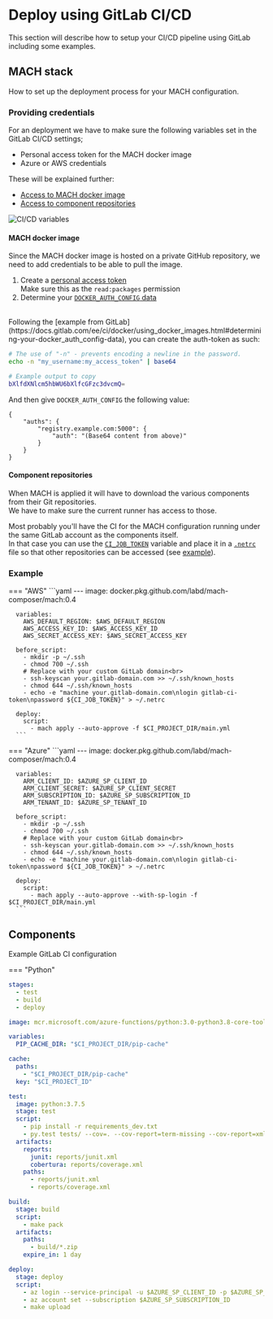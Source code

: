 # Deploy using GitLab CI/CD

This section will describe how to setup your CI/CD pipeline using GitLab including some examples.

## MACH stack

How to set up the deployment process for your MACH configuration.

### Providing credentials

For an deployment we have to make sure the following variables set in the GitLab CI/CD settings;

- Personal access token for the MACH docker image
- Azure or AWS credentials

These will be explained further:

- [Access to MACH docker image](#mach-docker-image)
- [Access to component repositories](#component-repositories)
  
![CI/CD variables](../../_img/deployment/gitlab/variables.png)

#### MACH docker image

Since the MACH docker image is hosted on a private GitHub repository, we need to add credentials to be able to pull the image.

1. Create a [personal access token](https://docs.github.com/en/free-pro-team@latest/github/authenticating-to-github/creating-a-personal-access-token)<br>
   Make sure this as the `read:packages` permission
2. Determine your [`DOCKER_AUTH_CONFIG` data](https://docs.gitlab.com/ee/ci/docker/using_docker_images.html#determining-your-docker_auth_config-data)
 <br>
Following the [example from GitLab](https://docs.gitlab.com/ee/ci/docker/using_docker_images.html#determining-your-docker_auth_config-data), you can create the auth-token as such:

```bash
# The use of "-n" - prevents encoding a newline in the password.
echo -n "my_username:my_access_token" | base64

# Example output to copy
bXlfdXNlcm5hbWU6bXlfcGFzc3dvcmQ=
```

And then give `DOCKER_AUTH_CONFIG` the following value:

```
{
    "auths": {
        "registry.example.com:5000": {
            "auth": "(Base64 content from above)"
        }
    }
}
```


#### Component repositories

When MACH is applied it will have to download the various components from their Git repositories.<br>
We have to make sure the current runner has access to those.

Most probably you'll have the CI for the MACH configuration running under the same GitLab account as the components itself.<br>
In that case you can use the [`CI_JOB_TOKEN`](https://docs.gitlab.com/ee/ci/variables/predefined_variables.html) variable and place it in a [`.netrc`](https://docs.gitlab.com/ee/user/project/new_ci_build_permissions_model.html#dependent-repositories) file so that other repositories can be accessed (see [example](#example)).

### Example

=== "AWS"
      ```yaml
      ---
      image: docker.pkg.github.com/labd/mach-composer/mach:0.4

      variables:
        AWS_DEFAULT_REGION: $AWS_DEFAULT_REGION
        AWS_ACCESS_KEY_ID: $AWS_ACCESS_KEY_ID
        AWS_SECRET_ACCESS_KEY: $AWS_SECRET_ACCESS_KEY

      before_script:
        - mkdir -p ~/.ssh
        - chmod 700 ~/.ssh
        # Replace with your custom GitLab domain<br>
        - ssh-keyscan your.gitlab-domain.com >> ~/.ssh/known_hosts
        - chmod 644 ~/.ssh/known_hosts
        - echo -e "machine your.gitlab-domain.com\nlogin gitlab-ci-token\npassword ${CI_JOB_TOKEN}" > ~/.netrc

      deploy:
        script:
          - mach apply --auto-approve -f $CI_PROJECT_DIR/main.yml
      ```
=== "Azure"
      ```yaml
      ---
      image: docker.pkg.github.com/labd/mach-composer/mach:0.4

      variables:
        ARM_CLIENT_ID: $AZURE_SP_CLIENT_ID
        ARM_CLIENT_SECRET: $AZURE_SP_CLIENT_SECRET
        ARM_SUBSCRIPTION_ID: $AZURE_SP_SUBSCRIPTION_ID
        ARM_TENANT_ID: $AZURE_SP_TENANT_ID

      before_script:
        - mkdir -p ~/.ssh
        - chmod 700 ~/.ssh
        # Replace with your custom GitLab domain<br>
        - ssh-keyscan your.gitlab-domain.com >> ~/.ssh/known_hosts
        - chmod 644 ~/.ssh/known_hosts
        - echo -e "machine your.gitlab-domain.com\nlogin gitlab-ci-token\npassword ${CI_JOB_TOKEN}" > ~/.netrc

      deploy:
        script:
          - mach apply --auto-approve --with-sp-login -f $CI_PROJECT_DIR/main.yml
      ```

## Components

Example GitLab CI configuration

=== "Python"
  ```yaml
  stages:
    - test
    - build
    - deploy

  image: mcr.microsoft.com/azure-functions/python:3.0-python3.8-core-tools

  variables:
    PIP_CACHE_DIR: "$CI_PROJECT_DIR/pip-cache"

  cache:
    paths:
      - "$CI_PROJECT_DIR/pip-cache"
    key: "$CI_PROJECT_ID"

  test:
    image: python:3.7.5
    stage: test
    script: 
      - pip install -r requirements_dev.txt
      - py.test tests/ --cov=. --cov-report=term-missing --cov-report=xml:reports/coverage.xml --junit-xml=reports/junit.xml
    artifacts:
      reports:
        junit: reports/junit.xml
        cobertura: reports/coverage.xml
      paths:
        - reports/junit.xml
        - reports/coverage.xml

  build:
    stage: build
    script: 
      - make pack
    artifacts:
      paths:
        - build/*.zip
      expire_in: 1 day

  deploy:
    stage: deploy
    script: 
      - az login --service-principal -u $AZURE_SP_CLIENT_ID -p $AZURE_SP_CLIENT_SECRET --tenant $AZURE_SP_TENANT_ID
      - az account set --subscription $AZURE_SP_SUBSCRIPTION_ID
      - make upload
  ```